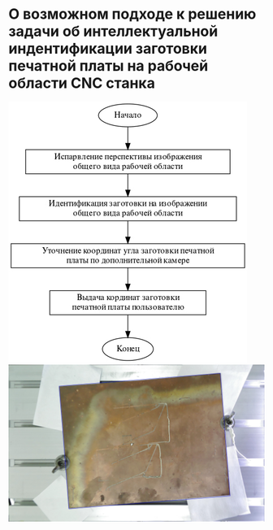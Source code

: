 # О возможном подходе к решению задачи об интеллектуальной индентификации заготовки печатной платы на рабочей области CNC станка
![Рисунок 1. Алгоритм работы системы идентификации заготовки печатной платы](img/algoritm.jpg "Алгоритм работы системы идентификации заготовки печатной платы")
![Рисунок 2. Изображение с камеры общего вида](img/find_plate_perspective_out_0_525_979_737.jpg "Изображение с камеры общего вида")